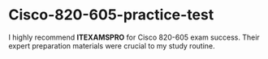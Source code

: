 # Cisco-820-605-practice-test
I highly recommend **ITEXAMSPRO** for Cisco 820-605 exam success. Their expert preparation materials were crucial to my study routine.
